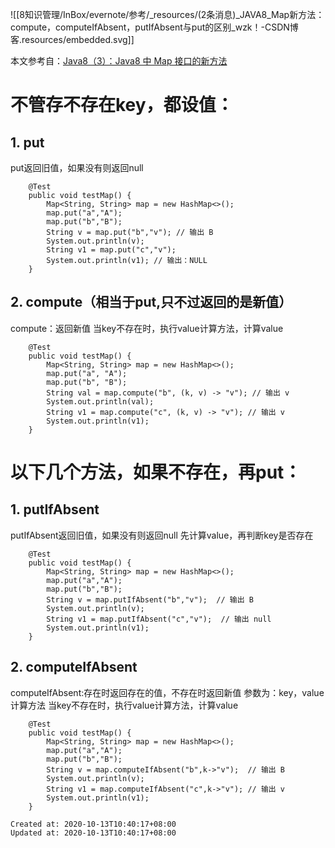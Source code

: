 
![[8知识管理/InBox/evernote/参考/_resources/(2条消息)_JAVA8_Map新方法：compute，computeIfAbsent，putIfAbsent与put的区别_wzk！-CSDN博客.resources/embedded.svg]]

本文参考自：[Java8（3）：Java8 中 Map 接口的新方法](https://segmentfault.com/a/1190000007838166)

# 不管存不存在key，都设值：

## 1\. put

put返回旧值，如果没有则返回null

        @Test
        public void testMap() {
            Map<String, String> map = new HashMap<>();
            map.put("a","A");
            map.put("b","B");
            String v = map.put("b","v"); // 输出 B
            System.out.println(v);
            String v1 = map.put("c","v");
            System.out.println(v1); // 输出：NULL
        }
    

## 2\. compute（相当于put,只不过返回的是新值）

compute：返回新值
当key不存在时，执行value计算方法，计算value

    
        @Test
        public void testMap() {
            Map<String, String> map = new HashMap<>();
            map.put("a", "A");
            map.put("b", "B");
            String val = map.compute("b", (k, v) -> "v"); // 输出 v
            System.out.println(val);
            String v1 = map.compute("c", (k, v) -> "v"); // 输出 v
            System.out.println(v1);
        }
    
    

# 以下几个方法，如果不存在，再put：

## 1\. putIfAbsent

putIfAbsent返回旧值，如果没有则返回null
先计算value，再判断key是否存在

        @Test
        public void testMap() {
            Map<String, String> map = new HashMap<>();
            map.put("a","A");
            map.put("b","B");
            String v = map.putIfAbsent("b","v");  // 输出 B
            System.out.println(v);
            String v1 = map.putIfAbsent("c","v");  // 输出 null
            System.out.println(v1);
        }
    
    

## 2\. computeIfAbsent

computeIfAbsent:存在时返回存在的值，不存在时返回新值
参数为：key，value计算方法
当key不存在时，执行value计算方法，计算value

        @Test
        public void testMap() {
            Map<String, String> map = new HashMap<>();
            map.put("a","A");
            map.put("b","B");
            String v = map.computeIfAbsent("b",k->"v");  // 输出 B
            System.out.println(v);
            String v1 = map.computeIfAbsent("c",k->"v"); // 输出 v
            System.out.println(v1);
        }

    Created at: 2020-10-13T10:40:17+08:00
    Updated at: 2020-10-13T10:40:17+08:00

